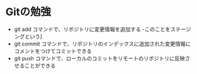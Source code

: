 # Gitの勉強
- git add コマンドで、リポジトリに変更情報を追加する
     -このことをステージングという]
- git commit コマンドで、リポジトリのインデックスに追加された変更情報にコメントをつけてコミットできる
- git push コマンドで、ローカルのコミットをリモートのリポジトリに反映させることができる